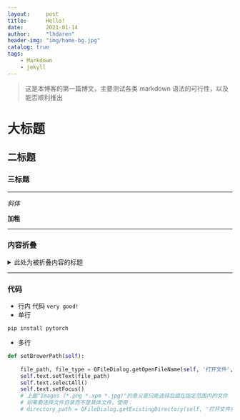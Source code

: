 ```yaml
---
layout:     post
title:      Hello!
date:       2021-01-14
author:     "lhdaren"
header-img: "img/home-bg.jpg"
catalog: true
tags:
    - Markdown
    - jekyll
---
```



> 这是本博客的第一篇博文，主要测试各类 markdown 语法的可行性，以及能否顺利推出

# 大标题
## 二标题
### 三标题
---

*斜体*

**加粗**

---
### 内容折叠
<details>
<summary>此处为被折叠内容的标题</summary>
此处为被折叠的内容
</details>

---
### 代码
- 行内
代码 ``very good!``
- 单行
```
pip install pytorch
```
- 多行
```python
def setBrowerPath(self): 
    
    file_path, file_type = QFileDialog.getOpenFileName(self, '打开文件','./',("Images (*.png *.xpm *.jpg)"))
    self.text.setText(file_path)
    self.text.selectAll()
    self.text.setFocus()
    # 上面"Images (*.png *.xpm *.jpg)"的意义是只能选择后缀在指定范围内的文件
    # 如果要选择文件目录而不是具体文件，使用：
    # directory_path = QFileDialog.getExistingDirectory(self, '打开文件夹','./')
```